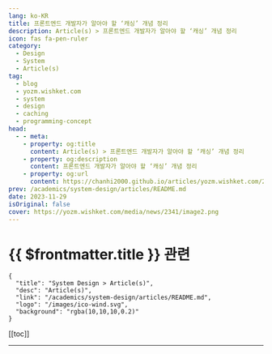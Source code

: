 ```yaml
---
lang: ko-KR
title: 프론트엔드 개발자가 알아야 할 ‘캐싱’ 개념 정리
description: Article(s) > 프론트엔드 개발자가 알아야 할 ‘캐싱’ 개념 정리
icon: fas fa-pen-ruler
category: 
  - Design
  - System
  - Article(s)
tag: 
  - blog
  - yozm.wishket.com
  - system
  - design
  - caching
  - programming-concept
head:
  - - meta:
    - property: og:title
      content: Article(s) > 프론트엔드 개발자가 알아야 할 ‘캐싱’ 개념 정리
    - property: og:description
      content: 프론트엔드 개발자가 알아야 할 ‘캐싱’ 개념 정리
    - property: og:url
      content: https://chanhi2000.github.io/articles/yozm.wishket.com/2341.html
prev: /academics/system-design/articles/README.md
date: 2023-11-29
isOriginal: false
cover: https://yozm.wishket.com/media/news/2341/image2.png
---
```


# {{ $frontmatter.title }} 관련

```component VPCard
{
  "title": "System Design > Article(s)",
  "desc": "Article(s)",
  "link": "/academics/system-design/articles/README.md",
  "logo": "/images/ico-wind.svg",
  "background": "rgba(10,10,10,0.2)"
}
```

[[toc]]

---

<SiteInfo
  name="프론트엔드 개발자가 알아야 할 ‘캐싱’ 개념 정리 | 요즘IT"
  desc="프론트엔드 개발자라면 아마 웹사이트 성능을 최적화하는 것에 관심이 있을 것이다. 웹사이트 로딩 시간을 줄이고, 물 흐르듯 자연스러운 사용자 경험을 만드는 것은 비즈니스에도 큰 영향을 끼친다. 웹을 최적화할 수 있는 방법에는 여러 가지가 있는데, 그중에서 빠질 수 없는 개념이 바로 캐싱이다. 이번 글에서는 프론트엔드 개발자가 알아야 할 캐싱의 종류와 개념을 살펴보려고 한다."
  url="https://yozm.wishket.com/magazine/detail/2341/"
  logo="https://yozm.wishket.com/static/renewal/img/global/gnb_yozmit.svg"
  preview="https://yozm.wishket.com/media/news/2341/image2.png"/>

<!-- TODO: 작성 -->

